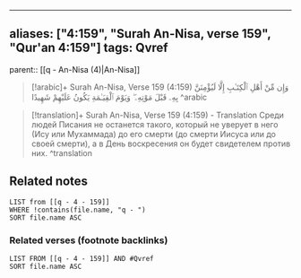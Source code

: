 
---
aliases: ["4:159", "Surah An-Nisa, verse 159", "Qur'an 4:159"]
tags: Qvref
---

parent:: [[q - An-Nisa (4)|An-Nisa]]

> [!arabic]+ Surah An-Nisa, Verse 159 (4:159)
> <span class="quran-arabic">وَإِن مِّنْ أَهْلِ ٱلْكِتَـٰبِ إِلَّا لَيُؤْمِنَنَّ بِهِۦ قَبْلَ مَوْتِهِۦ ۖ وَيَوْمَ ٱلْقِيَـٰمَةِ يَكُونُ عَلَيْهِمْ شَهِيدًا</span>
^arabic

> [!translation]+ Surah An-Nisa, Verse 159 (4:159) - Translation
> Среди людей Писания не останется такого, который не уверует в него (Ису или Мухаммада) до его смерти (до смерти Иисуса или до своей смерти), а в День воскресения он будет свидетелем против них.
^translation



## Related notes
```dataview
LIST from [[q - 4 - 159]]
WHERE !contains(file.name, "q - ")
SORT file.name ASC
```

### Related verses (footnote backlinks)
```dataview
LIST FROM [[q - 4 - 159]] AND #Qvref
SORT file.name ASC
```

